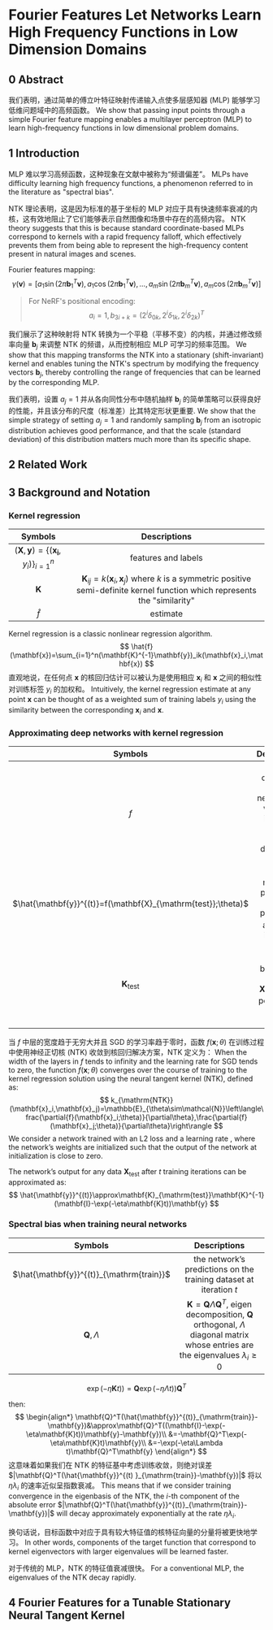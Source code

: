 # Fourier Features Let Networks Learn High Frequency Functions in Low Dimension Domains

## 0 Abstract

我们表明，通过简单的傅立叶特征映射传递输入点使多层感知器 (MLP) 能够学习低维问题域中的高频函数。
We show that passing input points through a simple Fourier feature mapping enables a multilayer perceptron (MLP) to learn high-frequency functions in low dimensional problem domains.

## 1 Introduction

MLP 难以学习高频函数，这种现象在文献中被称为“频谱偏差”。
MLPs have difficulty learning high frequency functions, a phenomenon referred to in the literature as "spectral bias".

NTK 理论表明，这是因为标准的基于坐标的 MLP 对应于具有快速频率衰减的内核，这有效地阻止了它们能够表示自然图像和场景中存在的高频内容。
NTK theory suggests that this is because standard coordinate-based MLPs correspond to kernels with a rapid frequency falloff, which effectively prevents them from being able to represent the high-frequency content present in natural images and scenes.

Fourier features mapping:
$$
\gamma(\mathbf{v})=[a_1\sin(2\pi\mathbf{b}_1^T\mathbf{v}),a_1\cos(2\pi\mathbf{b}_1^T\mathbf{v}),\dots,a_m\sin(2\pi\mathbf{b}_m^T\mathbf{v}),a_m\cos(2\pi\mathbf{b}_m^T\mathbf{v})]
$$

> For NeRF's positional encoding:
> $$
> a_i=1,b_{3i+k}=(2^i\delta_{0k},2^i\delta_{1k},2^i\delta_{2k})^T
> $$

我们展示了这种映射将 NTK 转换为一个平稳（平移不变）的内核，并通过修改频率向量 $\mathbf{b}_j$ 来调整 NTK 的频谱，从而控制相应 MLP 可学习的频率范围。
We show that this mapping transforms the NTK into a stationary (shift-invariant) kernel and enables tuning the NTK's spectrum by modifying the frequency vectors $\mathbf{b}_j$, thereby controlling the range of frequencies that can be learned by the corresponding MLP.

我们表明，设置 $a_j = 1$ 并从各向同性分布中随机抽样 $\mathbf{b}_j$ 的简单策略可以获得良好的性能，并且该分布的尺度（标准差）比其特定形状更重要.
We show that the simple strategy of setting $a_j = 1$ and randomly sampling $\mathbf{b}_j$ from an isotropic distribution achieves good performance, and that the scale (standard deviation) of this distribution matters much more than its specific shape.

## 2 Related Work

## 3 Background and Notation

### Kernel regression

|                         Symbols                          |                         Descriptions                         |
| :------------------------------------------------------: | :----------------------------------------------------------: |
| $(\mathbf{X},\mathbf{y})=\{(\mathbf{x_i},y_i)\}_{i=1}^n$ |                     features and labels                      |
|                       $\mathbf{K}$                       | $\mathbf{K}_{ij}=k(\mathbf{x}_i,\mathbf{x}_j)$ where $k$ is a symmetric positive semi-definite kernel function which represents the "similarity" |
|                        $\hat{f}$                         |                           estimate                           |

Kernel regression is a classic nonlinear regression algorithm.
$$
\hat{f}(\mathbf{x})=\sum_{i=1}^n(\mathbf{K}^{-1}\mathbf{y})_ik(\mathbf{x}_i,\mathbf{x})
$$
直观地说，在任何点 $\mathbf{x}$ 的核回归估计可以被认为是使用相应 $\mathbf{x}_i$ 和 $\mathbf{x}$ 之间的相似性对训练标签 $y_i$ 的加权和。
Intuitively, the kernel regression estimate at any point $\mathbf{x}$ can be thought of as a weighted sum of training labels $y_i$ using the similarity between the corresponding $\mathbf{x}_i$ and $\mathbf{x}$.

### Approximating deep networks with kernel regression

|                           Symbols                            |                         Descriptions                         |
| :----------------------------------------------------------: | :----------------------------------------------------------: |
|                             $f$                              | a fully-connected deep network with weights $\theta$ initialized from a Gaussian distribution $\mathcal{N}$ |
| $\hat{\mathbf{y}}^{(t)}=f(\mathbf{X}_{\mathrm{test}};\theta)$ | the network's predictions on input points $\mathbf{X}_{\mathrm{test}}$ at training iteration $t$ |
|                 $\mathbf{K}_{\mathrm{test}}$                 | the NTK matrix between all points in $\mathbf{X}_{\mathrm{test}}$ and all points in the training dataset |

当 $f$ 中层的宽度趋于无穷大并且 SGD 的学习率趋于零时，函数 $f(\mathbf{x};\theta)$ 在训练过程中使用神经正切核 (NTK) 收敛到核回归解决方案，NTK 定义为：
When the width of the layers in $f$ tends to infinity and the learning rate for SGD tends to zero, the function $f(\mathbf{x};\theta)$ converges over the course of training to the kernel regression solution using the neural tangent kernel (NTK), defined as:
$$
k_{\mathrm{NTK}}(\mathbf{x}_i,\mathbf{x}_j)=\mathbb{E}_{\theta\sim\mathcal{N}}\left\langle\frac{\partial{f}(\mathbf{x}_i;\theta)}{\partial\theta},\frac{\partial{f}(\mathbf{x}_j;\theta)}{\partial\theta}\right\rangle
$$
We consider a network trained with an L2 loss and a learning rate , where the network’s weights are initialized such that the output of the network at initialization is close to zero.

The network’s output for any data $\mathbf{X}_{\mathrm{test}}$ after $t$ training iterations can be approximated as:
$$
\hat{\mathbf{y}}^{(t)}\approx\mathbf{K}_{\mathrm{test}}\mathbf{K}^{-1}(\mathbf{I}-\exp(-\eta\mathbf{K}t))\mathbf{y}
$$

### Spectral bias when training neural networks

|                  Symbols                  |                         Descriptions                         |
| :---------------------------------------: | :----------------------------------------------------------: |
| $\hat{\mathbf{y}}^{(t)}_{\mathrm{train}}$ | the network’s predictions on the training dataset at iteration $t$ |
|           $\mathbf{Q},\Lambda$            | $\mathbf{K}=\mathbf{Q}\Lambda\mathbf{Q}^T$, eigen decomposition, $\mathbf{Q}$ orthogonal, $\Lambda$ diagonal matrix whose entries are the eigenvalues $\lambda_i\ge0$ |

$$
\exp(-\eta\mathbf{K}t))=\mathbf{Q}\exp(-\eta\Lambda t))\mathbf{Q}^T
$$

then:
$$
\begin{align*}
\mathbf{Q}^T(\hat{\mathbf{y}}^{(t)}_{\mathrm{train}}-\mathbf{y})&\approx\mathbf{Q}^T((\mathbf{I}-\exp(-\eta\mathbf{K}t))\mathbf{y}-\mathbf{y})\\
&=-\mathbf{Q}^T\exp(-\eta\mathbf{K}t)\mathbf{y}\\
&=-\exp(-\eta\Lambda t)\mathbf{Q}^T\mathbf{y}
\end{align*}
$$
这意味着如果我们在 NTK 的特征基中考虑训练收敛，则绝对误差 $|\mathbf{Q}^T(\hat{\mathbf{y}}^{(t) }_{\mathrm{train}}-\mathbf{y})|$ 将以 $\eta\lambda_i$ 的速率近似呈指数衰减。
This means that if we consider training convergence in the eigenbasis of the NTK, the $i$-th component of the absolute error $|\mathbf{Q}^T(\hat{\mathbf{y}}^{(t)}_{\mathrm{train}}-\mathbf{y})|$ will decay approximately exponentially at the rate $\eta\lambda_i$.

换句话说，目标函数中对应于具有较大特征值的核特征向量的分量将被更快地学习。
In other words, components of the target function that correspond to kernel eigenvectors with larger eigenvalues will be learned faster.

对于传统的 MLP，NTK 的特征值衰减很快。
For a conventional MLP, the eigenvalues of the NTK decay rapidly.

## 4 Fourier Features for a Tunable Stationary Neural Tangent Kernel



















